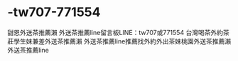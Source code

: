 # -tw707-771554
 甜恩外送茶推薦瀨 外送茶推薦line留言板LINE：tw707或771554  台灣喝茶外約茶莊學生妹兼差外送茶推薦瀨 外送茶推薦line推薦找外約外出茶妹桃園外送茶推薦瀨 外送茶推薦line
